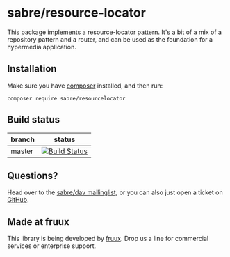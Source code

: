 sabre/resource-locator
======================

This package implements a resource-locator pattern. It's a bit of a mix of a
repository pattern and a router, and can be used as the foundation for a
hypermedia application.


Installation
------------

Make sure you have [composer][1] installed, and then run:

    composer require sabre/resourcelocator


Build status
------------

| branch | status |
| ------ | ------ |
| master | [![Build Status](https://travis-ci.org/fruux/sabre-resourcelocator.png?branch=master)](https://travis-ci.org/fruux/sabre-resourcelocator) |


Questions?
----------

Head over to the [sabre/dav mailinglist][2], or you can also just open a ticket
on [GitHub][3].


Made at fruux
-------------

This library is being developed by [fruux][4]. Drop us a line for commercial
services or enterprise support.

[1]: http://getcomposer.org/
[2]: http://groups.google.com/group/sabredav-discuss
[3]: https://github.com/fruux/sabre-resourcelocator/issues/
[4]: https://fruux.com/
